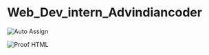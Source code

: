# Web_Dev_intern_Advindiancoder

![Auto Assign](https://github.com/adv-indian-coder/demo-repository/actions/workflows/auto-assign.yml/badge.svg)

![Proof HTML](https://github.com/adv-indian-coder/demo-repository/actions/workflows/proof-html.yml/badge.svg)

